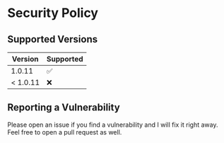 # Security Policy

## Supported Versions

| Version | Supported          |
| ------- | ------------------ |
| 1.0.11   | :white_check_mark: |
| < 1.0.11  | :x:                |

## Reporting a Vulnerability

Please open an issue if you find a vulnerability and I will fix it right away. Feel free to open a pull request as well.
